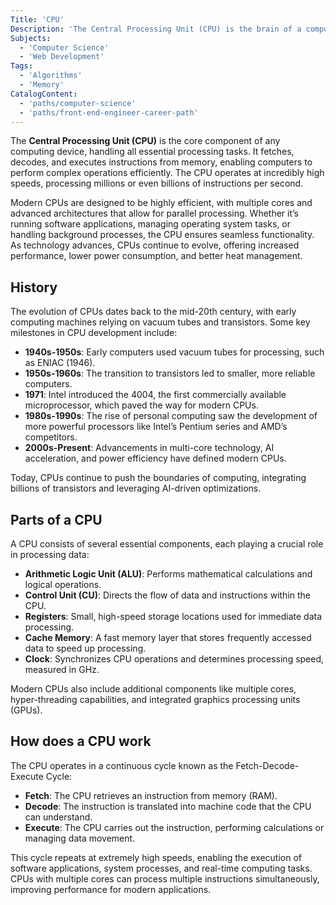 ```yaml
---
Title: 'CPU'
Description: 'The Central Processing Unit (CPU) is the brain of a computer, responsible for executing instructions and performing calculations to run programs.'
Subjects:
  - 'Computer Science'
  - 'Web Development'
Tags:
  - 'Algorithms'
  - 'Memory'
CatalogContent:
  - 'paths/computer-science'
  - 'paths/front-end-engineer-career-path'
---
```


The **Central Processing Unit (CPU)** is the core component of any computing device, handling all essential processing tasks. It fetches, decodes, and executes instructions from memory, enabling computers to perform complex operations efficiently. The CPU operates at incredibly high speeds, processing millions or even billions of instructions per second.

Modern CPUs are designed to be highly efficient, with multiple cores and advanced architectures that allow for parallel processing. Whether it’s running software applications, managing operating system tasks, or handling background processes, the CPU ensures seamless functionality. As technology advances, CPUs continue to evolve, offering increased performance, lower power consumption, and better heat management.

## History

The evolution of CPUs dates back to the mid-20th century, with early computing machines relying on vacuum tubes and transistors. Some key milestones in CPU development include:

- **1940s-1950s**: Early computers used vacuum tubes for processing, such as ENIAC (1946).
- **1950s-1960s**: The transition to transistors led to smaller, more reliable computers.
- **1971**: Intel introduced the 4004, the first commercially available microprocessor, which paved the way for modern CPUs.
- **1980s-1990s**: The rise of personal computing saw the development of more powerful processors like Intel’s Pentium series and AMD’s competitors.
- **2000s-Present**: Advancements in multi-core technology, AI acceleration, and power efficiency have defined modern CPUs.

Today, CPUs continue to push the boundaries of computing, integrating billions of transistors and leveraging AI-driven optimizations.

## Parts of a CPU

A CPU consists of several essential components, each playing a crucial role in processing data:

- **Arithmetic Logic Unit (ALU)**: Performs mathematical calculations and logical operations.
- **Control Unit (CU)**: Directs the flow of data and instructions within the CPU.
- **Registers**: Small, high-speed storage locations used for immediate data processing.
- **Cache Memory**: A fast memory layer that stores frequently accessed data to speed up processing.
- **Clock**: Synchronizes CPU operations and determines processing speed, measured in GHz.

Modern CPUs also include additional components like multiple cores, hyper-threading capabilities, and integrated graphics processing units (GPUs).

## How does a CPU work

The CPU operates in a continuous cycle known as the Fetch-Decode-Execute Cycle:

- **Fetch**: The CPU retrieves an instruction from memory (RAM).
- **Decode**: The instruction is translated into machine code that the CPU can understand.
- **Execute**: The CPU carries out the instruction, performing calculations or managing data movement.

This cycle repeats at extremely high speeds, enabling the execution of software applications, system processes, and real-time computing tasks. CPUs with multiple cores can process multiple instructions simultaneously, improving performance for modern applications.
